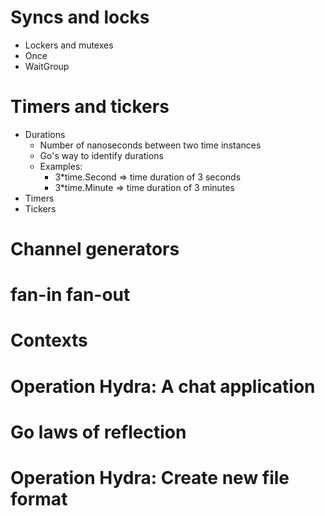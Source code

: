 # Syncs and locks
- Lockers and mutexes
- Once
- WaitGroup

# Timers and tickers
- Durations
    - Number of nanoseconds between two time instances
    - Go's way to identify durations
    - Examples:
        - 3*time.Second => time duration of 3 seconds
        - 3*time.Minute => time duration of 3 minutes
- Timers
- Tickers

# Channel generators




# fan-in fan-out




# Contexts



    
# Operation Hydra: A chat application




# Go laws of reflection



# Operation Hydra: Create new file format



